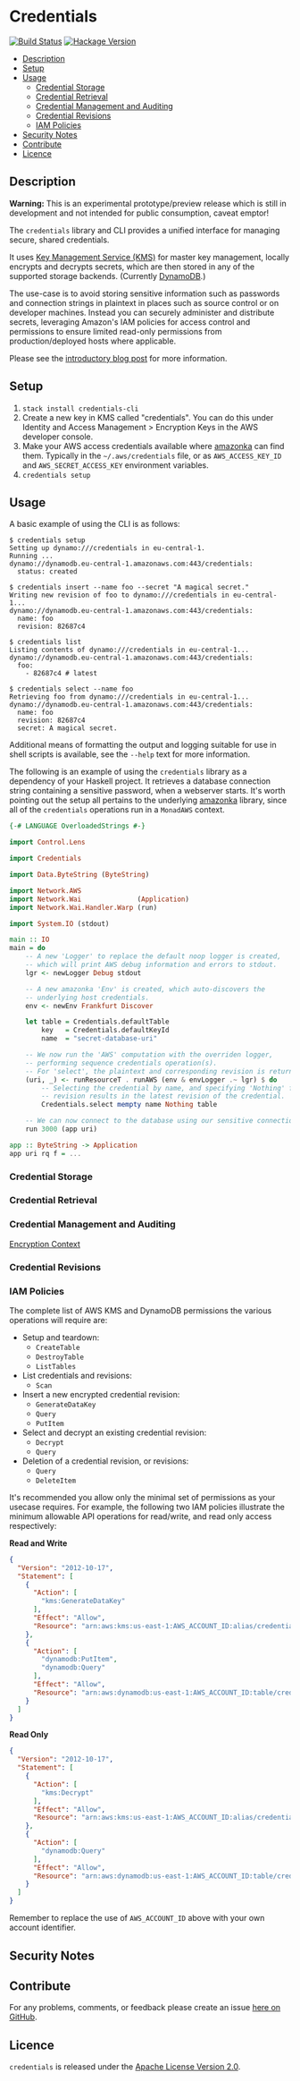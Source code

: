 # Credentials

[![Build Status](https://travis-ci.org/brendanhay/credentials.svg?branch=develop)](https://travis-ci.org/brendanhay/credentials)
[![Hackage Version](https://img.shields.io/hackage/v/credentials.svg)](http://hackage.haskell.org/package/credentials)

* [Description](#description)
* [Setup](#setup)
* [Usage](#usage)
    - [Credential Storage](#credential-storage)
    - [Credential Retrieval](#credential-retrieval)
    - [Credential Management and Auditing](#credential-management-and-auditing)
    - [Credential Revisions](#credential-revisions)
    - [IAM Policies](#iam-policies)
* [Security Notes](#security-notes)
* [Contribute](#contribute)
* [Licence](#licence)


## Description

**Warning:** This is an experimental prototype/preview release which is still
in development and not intended for public consumption, caveat emptor!

The `credentials` library and CLI provides a unified interface for managing secure, shared credentials.

It uses [Key Management Service (KMS)](http://aws.amazon.com/kms/) for master key management, locally
encrypts and decrypts secrets, which are then stored in any of the supported
storage backends. (Currently [DynamoDB](http://aws.amazon.com/dynamodb/).)

The use-case is to avoid storing sensitive information such as passwords and
connection strings in plaintext in places such as source control or on
developer machines. Instead you can securely administer and distribute
secrets, leveraging Amazon's IAM policies for access control and permissions to
ensure limited read-only permissions from production/deployed hosts where applicable.

Please see the [introductory blog post](http://brendanhay.nz/credentials) for more information.


## Setup

1. `stack install credentials-cli`
2. Create a new key in KMS called "credentials". You can do this under Identity
   and Access Management > Encryption Keys in the AWS developer console.
3. Make your AWS access credentials available where
   [amazonka](https://github.com/brendanhay/amazonka) can find them. Typically
   in the `~/.aws/credentials` file, or as `AWS_ACCESS_KEY_ID` and
   `AWS_SECRET_ACCESS_KEY` environment variables.
4. `credentials setup`


## Usage

A basic example of using the CLI is as follows:

```
$ credentials setup
Setting up dynamo:///credentials in eu-central-1.
Running ...
dynamo://dynamodb.eu-central-1.amazonaws.com:443/credentials:
  status: created
```

```
$ credentials insert --name foo --secret "A magical secret."
Writing new revision of foo to dynamo:///credentials in eu-central-1...
dynamo://dynamodb.eu-central-1.amazonaws.com:443/credentials:
  name: foo
  revision: 82687c4
```

```
$ credentials list
Listing contents of dynamo:///credentials in eu-central-1...
dynamo://dynamodb.eu-central-1.amazonaws.com:443/credentials:
  foo:
    - 82687c4 # latest
```

```
$ credentials select --name foo
Retrieving foo from dynamo:///credentials in eu-central-1...
dynamo://dynamodb.eu-central-1.amazonaws.com:443/credentials:
  name: foo
  revision: 82687c4
  secret: A magical secret.
```

Additional means of formatting the output and logging suitable for use in shell scripts is
available, see the `--help` text for more information.

The following is an example of using the `credentials` library as a dependency
of your Haskell project. It retrieves a database connection string containing a
sensitive password, when a webserver starts. It's worth pointing out the setup
all pertains to the underlying
[amazonka](https://github.com/brendanhay/credentials) library, since all of
the `credentials` operations run in a `MonadAWS` context.

```haskell
{-# LANGUAGE OverloadedStrings #-}

import Control.Lens

import Credentials

import Data.ByteString (ByteString)

import Network.AWS
import Network.Wai              (Application)
import Network.Wai.Handler.Warp (run)

import System.IO (stdout)

main :: IO
main = do
    -- A new 'Logger' to replace the default noop logger is created,
    -- which will print AWS debug information and errors to stdout.
    lgr <- newLogger Debug stdout

    -- A new amazonka 'Env' is created, which auto-discovers the
    -- underlying host credentials.
    env <- newEnv Frankfurt Discover

    let table = Credentials.defaultTable
        key   = Credentials.defaultKeyId
        name  = "secret-database-uri"

    -- We now run the 'AWS' computation with the overriden logger,
    -- performing sequence credentials operation(s).
    -- For 'select', the plaintext and corresponding revision is returned.
    (uri, _) <- runResourceT . runAWS (env & envLogger .~ lgr) $ do
        -- Selecting the credential by name, and specifying 'Nothing' for the
        -- revision results in the latest revision of the credential.
        Credentials.select mempty name Nothing table

    -- We can now connect to the database using our sensitive connection URI.
    run 3000 (app uri)

app :: ByteString -> Application
app uri rq f = ...
```


### Credential Storage

### Credential Retrieval

### Credential Management and Auditing

[Encryption Context](http://docs.aws.amazon.com/kms/latest/developerguide/encrypt-context.html)

### Credential Revisions

### IAM Policies

The complete list of AWS KMS and DynamoDB permissions the various operations will
require are:

* Setup and teardown:
    - `CreateTable`
    - `DestroyTable`
    - `ListTables`
* List credentials and revisions:
    - `Scan`
* Insert a new encrypted credential revision:
    - `GenerateDataKey`
    - `Query`
    - `PutItem`
* Select and decrypt an existing credential revision:
    - `Decrypt`
    - `Query`
* Deletion of a credential revision, or revisions:
    - `Query`
    - `DeleteItem`

It's recommended you allow only the minimal set of permissions as your usecase
requires. For example, the following two IAM policies illustrate the minimum
allowable API operations for read/write, and read only access respectively:

**Read and Write**

```json
{
  "Version": "2012-10-17",
  "Statement": [
    {
      "Action": [
        "kms:GenerateDataKey"
      ],
      "Effect": "Allow",
      "Resource": "arn:aws:kms:us-east-1:AWS_ACCOUNT_ID:alias/credentials"
    },
    {
      "Action": [
        "dynamodb:PutItem",
        "dynamodb:Query"
      ],
      "Effect": "Allow",
      "Resource": "arn:aws:dynamodb:us-east-1:AWS_ACCOUNT_ID:table/credentials"
    }
  ]
}
```

**Read Only**

```json
{
  "Version": "2012-10-17",
  "Statement": [
    {
      "Action": [
        "kms:Decrypt"
      ],
      "Effect": "Allow",
      "Resource": "arn:aws:kms:us-east-1:AWS_ACCOUNT_ID:alias/credentials"
    },
    {
      "Action": [
        "dynamodb:Query"
      ],
      "Effect": "Allow",
      "Resource": "arn:aws:dynamodb:us-east-1:AWS_ACCOUNT_ID:table/credentials"
    }
  ]
}
```

Remember to replace the use of `AWS_ACCOUNT_ID` above with your own account identifier.

## Security Notes


## Contribute

For any problems, comments, or feedback please create an issue [here on GitHub](https://github.com/brendanhay/credentials/issues).


## Licence

`credentials` is released under the [Apache License Version 2.0](http://www.apache.org/licenses/LICENSE-2.0).
